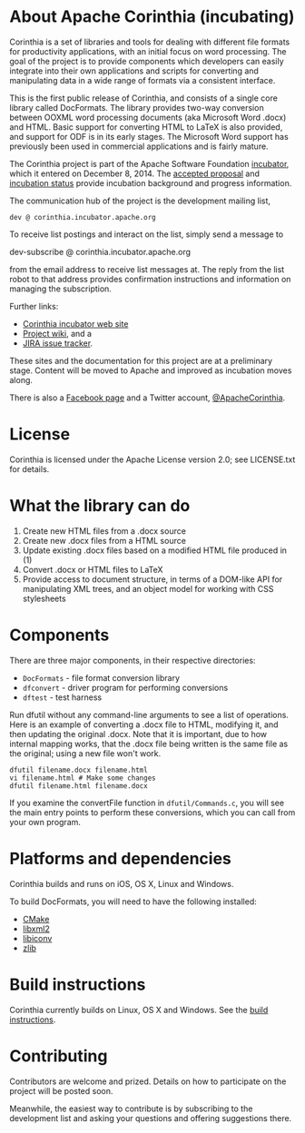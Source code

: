 # About Apache Corinthia (incubating)

Corinthia is a set of libraries and tools for dealing with different file
formats for productivity applications, with an initial focus on word processing.
The goal of the project is to provide components which developers can easily
integrate into their own applications and scripts for converting and
manipulating data in a wide range of formats via a consistent interface.

This is the first public release of Corinthia, and consists of a single core
library called DocFormats. The library provides two-way conversion between OOXML
word processing documents (aka Microsoft Word .docx) and HTML. Basic support for
converting HTML to LaTeX is also provided, and support for ODF is in its early
stages. The Microsoft Word support has previously been used in commercial
applications and is fairly mature.

The Corinthia project is part of the Apache Software Foundation
[incubator](http://incubator.apache.org/incubation/Process_Description.html),
which it entered on December 8, 2014. The [accepted
proposal](http://wiki.apache.org/incubator/CorinthiaProposal) and [incubation
status](http://incubator.apache.org/projects/corinthia.html) provide incubation
background and progress information.

The communication hub of the project is the development mailing list,

    dev @ corinthia.incubator.apache.org

To receive list postings and interact on the list, simply send a message to

   dev-subscribe @ corinthia.incubator.apache.org

from the email address to receive list messages at.  The reply from
the list robot to that address provides confirmation instructions and
information on managing the subscription.

Further links:

- [Corinthia incubator web site](http://corinthia.incubator.apache.org/)
- [Project wiki](http://incubator.apache.org/projects/corinthia.html), and a
- [JIRA issue tracker](https://issues.apache.org/jira/browse/COR).

These sites and the documentation for this project are at a preliminary stage.
Content will be moved to Apache and improved as incubation moves along.

There is also a [Facebook page](https://www.facebook.com/CorinthiaProject) and a
Twitter account, [@ApacheCorinthia](https://twitter.com/ApacheCorinthia).

# License

Corinthia is licensed under the Apache License version 2.0; see
LICENSE.txt for details.

# What the library can do

1. Create new HTML files from a .docx source
2. Create new .docx files from a HTML source
3. Update existing .docx files based on a modified HTML file produced in (1)
4. Convert .docx or HTML files to LaTeX
5. Provide access to document structure, in terms of a DOM-like API for
   manipulating XML trees, and an object model for working with CSS
   stylesheets

# Components

There are three major components, in their respective directories:

* `DocFormats` - file format conversion library
* `dfconvert` - driver program for performing conversions
* `dftest` - test harness

Run dfutil without any command-line arguments to see a list of operations.
Here is an example of converting a .docx file to HTML, modifying it, and then
updating the original .docx. Note that it is important, due to how internal
mapping works, that the .docx file being written is the same file as the
original; using a new file won't work.

    dfutil filename.docx filename.html
    vi filename.html # Make some changes
    dfutil filename.html filename.docx

If you examine the convertFile function in `dfutil/Commands.c`, you will see
the main entry points to perform these conversions, which you can call from
your own program.

# Platforms and dependencies

Corinthia builds and runs on iOS, OS X, Linux and Windows.

To build DocFormats, you will need to have the following installed:

* [CMake](http://www.cmake.org)
* [libxml2](http://xmlsoft.org)
* [libiconv](https://www.gnu.org/software/libiconv/)
* [zlib](http://www.zlib.net)

# Build instructions

Corinthia currently builds on Linux, OS X and Windows. See the [build  instructions](https://cwiki.apache.org/confluence/display/Corinthia/Build+instructions).

# Contributing

Contributors are welcome and prized.  Details on how to participate on the
project will be posted soon.

Meanwhile, the easiest way to contribute is by subscribing to the development
list and asking your questions and offering suggestions there.


